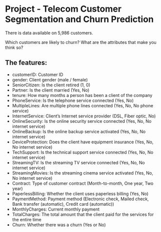 # Project - Telecom Customer Segmentation and Churn Prediction

There is data available on 5,986 customers.

Which customers are likely to churn? What are the attributes that make you think so?

## The features:
- customerID: Customer ID
- gender: Client gender (male / female)
- SeniorCitizen: Is the client retired (1, 0)
- Partner: Is the client married (Yes, No)
- tenure: How many months a person has been a client of the company
- PhoneService: Is the telephone service connected (Yes, No)
- MultipleLines: Are multiple phone lines connected (Yes, No, No phone service)
- InternetService: Client’s Internet service provider (DSL, Fiber optic, No)
- OnlineSecurity: Is the online security service connected (Yes, No, No internet service)
- OnlineBackup: Is the online backup service activated (Yes, No, No internet service)
- DeviceProtection: Does the client have equipment insurance (Yes, No, No internet service)
- TechSupport: Is the technical support service connected (Yes, No, No internet service)
- StreamingTV: Is the streaming TV service connected (Yes, No, No internet service)
- StreamingMovies: Is the streaming cinema service activated (Yes, No, No internet service)
- Contract: Type of customer contract (Month-to-month, One year, Two year)
- PaperlessBilling: Whether the client uses paperless billing (Yes, No)
- PaymentMethod: Payment method (Electronic check, Mailed check, Bank transfer (automatic), Credit card (automatic))
- MonthlyCharges: Current monthly payment
- TotalCharges: The total amount that the client paid for the services for the entire time
- Churn: Whether there was a churn (Yes or No)
